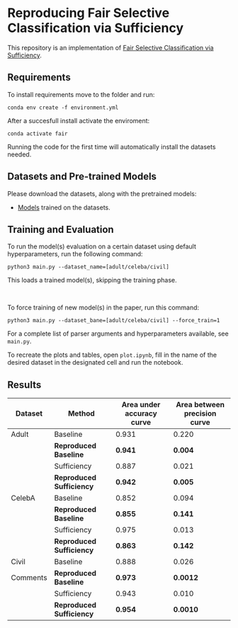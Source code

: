 # Reproducing Fair Selective Classification via Sufficiency

This repository is an implementation of [Fair Selective Classification via Sufficiency](https://proceedings.mlr.press/v139/lee21b.html). 

## Requirements

To install requirements move to the folder and run:

```setup
conda env create -f environment.yml
```
After a succesfull install activate the enviroment:

```activate
conda activate fair
```
Running the code for the first time will automatically install the datasets needed.


## Datasets and Pre-trained Models

Please download the datasets, along with the pretrained models:

- [Models](https://drive.google.com/drive/folders/1n8oiE18bKkSpZEUA3jC2Q81H6hW1Mhhh?usp=sharing) trained on the datasets. 


## Training and Evaluation

To run the model(s) evaluation on a certain dataset using default hyperparameters, run the following command:

```
python3 main.py --dataset_name=[adult/celeba/civil]
```
This loads a trained model(s), skipping the training phase. 

<br>

To force training of new model(s) in the paper, run this command:

```train
python3 main.py --dataset_bane=[adult/celeba/civil] --force_train=1
```

For a complete list of parser arguments and hyperparameters available, see `main.py`.

To recreate the plots and tables, open `plot.ipynb`, fill in the name of the desired dataset in the designated cell and run the notebook.


## Results
| Dataset  | Method                 | Area under accuracy curve | Area between precision curve |
|----------|------------------------|---------------------------|------------------------------|
| Adult    | Baseline               | 0.931                     | 0.220                        |
|          | **Reproduced Baseline**    | **0.941**                     | **0.004**                       |
|          | Sufficiency            | 0.887                     | 0.021                        |
|          | **Reproduced Sufficiency** | **0.942**                     | **0.005**                        |
| CelebA   | Baseline               | 0.852                     | 0.094                        |
|          | **Reproduced Baseline**    | **0.855**                     | **0.141**                        |
|          | Sufficiency            | 0.975                     | 0.013                        |
|          | **Reproduced Sufficiency** | **0.863**                     | **0.142**                        |
| Civil    | Baseline               | 0.888                     | 0.026                        |
| Comments | **Reproduced Baseline**    | **0.973**                     | **0.0012**                       |
|          | Sufficiency            | 0.943                     | 0.010                        |
|          | **Reproduced Sufficiency** | **0.954**                     | **0.0010**                       |
